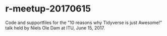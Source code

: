 # r-meetup-20170615
Code and supportfiles for the "10 reasons why Tidyverse is just Awesome!" talk held by Niels Ole Dam at ITU, June 15, 2017.
